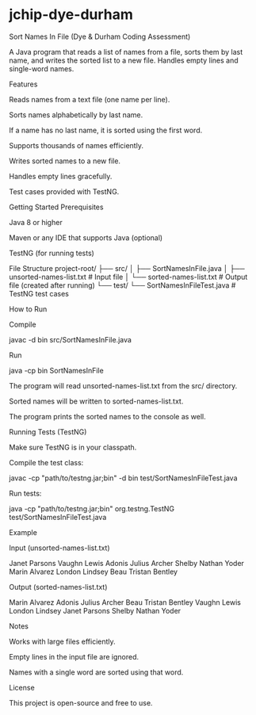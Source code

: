 # jchip-dye-durham
Sort Names In File (Dye & Durham Coding Assessment)

A Java program that reads a list of names from a file, sorts them by last name, and writes the sorted list to a new file. Handles empty lines and single-word names.

Features

Reads names from a text file (one name per line).

Sorts names alphabetically by last name.

If a name has no last name, it is sorted using the first word.

Supports thousands of names efficiently.

Writes sorted names to a new file.

Handles empty lines gracefully.

Test cases provided with TestNG.

Getting Started
Prerequisites

Java 8 or higher

Maven or any IDE that supports Java (optional)

TestNG (for running tests)

File Structure
project-root/
├── src/
│   ├── SortNamesInFile.java
│   ├── unsorted-names-list.txt   # Input file
│   └── sorted-names-list.txt     # Output file (created after running)
└── test/
    └── SortNamesInFileTest.java  # TestNG test cases

How to Run

Compile

javac -d bin src/SortNamesInFile.java


Run

java -cp bin SortNamesInFile


The program will read unsorted-names-list.txt from the src/ directory.

Sorted names will be written to sorted-names-list.txt.

The program prints the sorted names to the console as well.

Running Tests (TestNG)

Make sure TestNG is in your classpath.

Compile the test class:

javac -cp "path/to/testng.jar;bin" -d bin test/SortNamesInFileTest.java


Run tests:

java -cp "path/to/testng.jar;bin" org.testng.TestNG test/SortNamesInFileTest.java

Example

Input (unsorted-names-list.txt)

Janet Parsons
Vaughn Lewis
Adonis Julius Archer
Shelby Nathan Yoder
Marin Alvarez
London Lindsey
Beau Tristan Bentley


Output (sorted-names-list.txt)

Marin Alvarez
Adonis Julius Archer
Beau Tristan Bentley
Vaughn Lewis
London Lindsey
Janet Parsons
Shelby Nathan Yoder

Notes

Works with large files efficiently.

Empty lines in the input file are ignored.

Names with a single word are sorted using that word.

License

This project is open-source and free to use.
